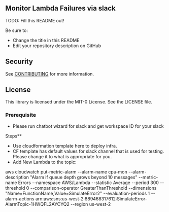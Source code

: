## Monitor Lambda Failures via slack

TODO: Fill this README out!

Be sure to:

* Change the title in this README
* Edit your repository description on GitHub

## Security

See [CONTRIBUTING](CONTRIBUTING.md#security-issue-notifications) for more information.

## License

This library is licensed under the MIT-0 License. See the LICENSE file.


### **Prerequisite**

* Please run chatbot wizard for slack and get workspace ID for your slack

Steps**

* Use cloudformation template here to deploy infra.
* CF template has default values for slack channel that is used for testing. Please change it to what is appropriate for you.
* Add New Lambda to the topic:

aws cloudwatch put-metric-alarm --alarm-name cpu-mon --alarm-description "Alarm if queue depth grows beyond 10 messages" --metric-name Errors --namespace AWS/Lambda --statistic Average --period 300 --threshold 0 --comparison-operator GreaterThanThreshold  --dimensions "Name=FunctionName,Value=SimulateError2" --evaluation-periods 1 --alarm-actions arn:aws:sns:us-west-2:889468317612:SimulateError-AlarmTopic-1HWQFL2AYCYQ2 --region us-west-2
